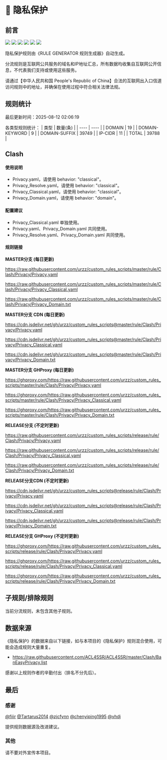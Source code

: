 # 🧸 隐私保护

## 前言

![](https://shields.io/badge/-移除重复规则-ff69b4) ![](https://shields.io/badge/-移除无法解析的域名-important) ![](https://shields.io/badge/-DOMAIN与DOMAIN--SUFFIX合并-green) ![](https://shields.io/badge/-DOMAIN--SUFFIX间合并-critical) ![](https://shields.io/badge/-DOMAIN--SUFFIX与DOMAIN--KEYWORD合并-blue) ![](https://shields.io/badge/-IP--CIDR(6)合并-blueviolet) 

隐私保护规则由《RULE GENERATOR 规则生成器》自动生成。

分流规则是互联网公共服务的域名和IP地址汇总，所有数据均收集自互联网公开信息，不代表我们支持或使用这些服务。

请通过【中华人民共和国 People's Republic of China】合法的互联网出入口信道访问规则中的地址，并确保在使用过程中符合相关法律法规。

## 规则统计

最后更新时间：2025-08-12 02:06:19

各类型规则统计：
| 类型 | 数量(条)  | 
| ---- | ----  |
| DOMAIN | 19  | 
| DOMAIN-KEYWORD | 9  | 
| DOMAIN-SUFFIX | 39749  | 
| IP-CIDR | 11  | 
| TOTAL | 39788  | 


## Clash 

#### 使用说明
- Privacy.yaml，请使用 behavior: "classical"。
- Privacy_Resolve.yaml，请使用 behavior: "classical"。
- Privacy_Classical.yaml，请使用 behavior: "classical"。
- Privacy_Domain.yaml，请使用 behavior: "domain"。

#### 配置建议
- Privacy_Classical.yaml 单独使用。
- Privacy.yaml、Privacy_Domain.yaml 共同使用。
- Privacy_Resolve.yaml、Privacy_Domain.yaml 共同使用。

#### 规则链接
**MASTER分支 (每日更新)**

https://raw.githubusercontent.com/urzz/custom_rules_scripts/master/rule/Clash/Privacy/Privacy.yaml

https://raw.githubusercontent.com/urzz/custom_rules_scripts/master/rule/Clash/Privacy/Privacy_Classical.yaml

https://raw.githubusercontent.com/urzz/custom_rules_scripts/master/rule/Clash/Privacy/Privacy_Domain.txt

**MASTER分支 CDN (每日更新)**

https://cdn.jsdelivr.net/gh/urzz/custom_rules_scripts@master/rule/Clash/Privacy/Privacy.yaml

https://cdn.jsdelivr.net/gh/urzz/custom_rules_scripts@master/rule/Clash/Privacy/Privacy_Classical.yaml

https://cdn.jsdelivr.net/gh/urzz/custom_rules_scripts@master/rule/Clash/Privacy/Privacy_Domain.txt

**MASTER分支 GHProxy (每日更新)**

https://ghproxy.com/https://raw.githubusercontent.com/urzz/custom_rules_scripts/master/rule/Clash/Privacy/Privacy.yaml

https://ghproxy.com/https://raw.githubusercontent.com/urzz/custom_rules_scripts/master/rule/Clash/Privacy/Privacy_Classical.yaml

https://ghproxy.com/https://raw.githubusercontent.com/urzz/custom_rules_scripts/master/rule/Clash/Privacy/Privacy_Domain.txt

**RELEASE分支 (不定时更新)**

https://raw.githubusercontent.com/urzz/custom_rules_scripts/release/rule/Clash/Privacy/Privacy.yaml

https://raw.githubusercontent.com/urzz/custom_rules_scripts/release/rule/Clash/Privacy/Privacy_Classical.yaml

https://raw.githubusercontent.com/urzz/custom_rules_scripts/release/rule/Clash/Privacy/Privacy_Domain.txt

**RELEASE分支CDN (不定时更新)**

https://cdn.jsdelivr.net/gh/urzz/custom_rules_scripts@release/rule/Clash/Privacy/Privacy.yaml

https://cdn.jsdelivr.net/gh/urzz/custom_rules_scripts@release/rule/Clash/Privacy/Privacy_Classical.yaml

https://cdn.jsdelivr.net/gh/urzz/custom_rules_scripts@release/rule/Clash/Privacy/Privacy_Domain.txt

**RELEASE分支 GHProxy (不定时更新)**

https://ghproxy.com/https://raw.githubusercontent.com/urzz/custom_rules_scripts/release/rule/Clash/Privacy/Privacy.yaml

https://ghproxy.com/https://raw.githubusercontent.com/urzz/custom_rules_scripts/release/rule/Clash/Privacy/Privacy_Classical.yaml

https://ghproxy.com/https://raw.githubusercontent.com/urzz/custom_rules_scripts/release/rule/Clash/Privacy/Privacy_Domain.txt

## 子规则/排除规则


当前分流规则，未包含其他子规则。

## 数据来源

《隐私保护》的数据来自以下链接，如与本项目的《隐私保护》规则混合使用，可能会造成规则大量重复。

- https://raw.githubusercontent.com/ACL4SSR/ACL4SSR/master/Clash/BanEasyPrivacy.list


感谢以上规则作者的辛勤付出（排名不分先后）。

## 最后

### 感谢

[@fiiir](https://github.com/fiiir) [@Tartarus2014](https://github.com/Tartarus2014) [@zjcfynn](https://github.com/zjcfynn) [@chenyiping1995](https://github.com/chenyiping1995) [@vhdj](https://github.com/vhdj)

提供规则数据源及改进建议。

### 其他

请不要对外宣传本项目。